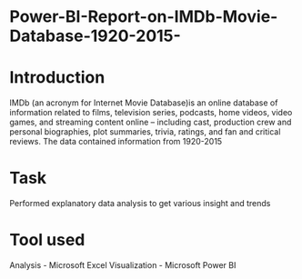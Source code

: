 # Power-BI-Report-on-IMDb-Movie-Database-1920-2015-
# Introduction
  IMDb (an acronym for Internet Movie Database)is an online database of information related to films, television series, podcasts, home videos, video games, and streaming content online – including cast, production crew and personal biographies, plot summaries, trivia, ratings, and fan and critical reviews.
  The data contained information from 1920-2015
# Task
  Performed explanatory data analysis to get various insight and trends
# Tool used
  Analysis - Microsoft Excel
  Visualization - Microsoft Power BI
